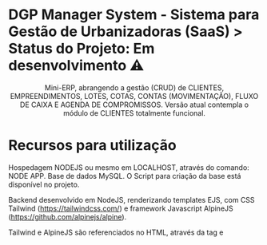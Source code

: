 
# DGP Manager System - Sistema para Gestão de Urbanizadoras (SaaS) > Status do Projeto: Em desenvolvimento :warning:

<p align="center">Mini-ERP, abrangendo a gestão (CRUD) de CLIENTES, EMPREENDIMENTOS, LOTES, COTAS, CONTAS (MOVIMENTAÇÃO), FLUXO DE CAIXA E AGENDA DE COMPROMISSOS. Versão atual contempla o módulo de CLIENTES totalmente funcional.</p>

# Recursos para utilização

Hospedagem NODEJS ou mesmo em LOCALHOST, através do comando: NODE APP. Base de dados MySQL. O Script para criação da base está disponível no projeto.

Backend desenvolvido em NodeJS, renderizando templates EJS, com CSS Tailwind (https://tailwindcss.com/) e framework Javascript AlpineJS (https://github.com/alpinejs/alpine).

Tailwind e AlpineJS são  referenciados no HTML, através da tag <link> e <script> e já estão configuradas nos templates EJS.
  
O modelo lógico já provê a API com endpoints para integrações REST.
  
# Deploy da Aplicação com Umbler: :dash:

> http://api-paulinhomonteiro-com.umbler.net/
> user: monteiro@gmail.com
> pass: 12345

# Screenshots

![Screenshot](telagrande.gif)

# Recursos e Tecnologias utilizadas

- [x] NodeJS

- [x] Express

- [x] CORS

- [x] EJS

- [x] dotenv-safe

- [x] JSON Web Token (JWT)

- [x] Tailwind CSS

- [x] Datatables.JS

- [x] Alpine JS

- [x] Window.localStorage

- [x] Express Static Path (Servindo arquivos estáticos pela API)

- [x] MySQL Database

- [x] JQuery

- [x] Mobile First

<hr />

Made with too much ♥ by [Paulinho Monteiro] (http://www.paulinhomonteiro.com)
